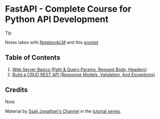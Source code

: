 # FastAPI - Complete Course for Python API Development

> [!TIP]  
> Notes takes with [NotebookLM](https://notebooklm.google) and this [prompt](https://github.com/iBrokeTheCode/backend-roadmap/blob/main/notes/prompts/summarize-tutorial.md)

## Table of Contents

1. [Web Server Basics (Path & Query Params, Request Body, Headers)](./notes/lesson-01.md)
2. [Build a CRUD REST API (Response Models, Validation, And Exceptions)](./notes/lesson-02.md)

## Credits

> [!NOTE]
> Material by [Ssali Jonathan's Channel](https://www.youtube.com/@SsaliJonathan) in the [tutorial series](https://youtube.com/playlist?list=PLEt8Tae2spYnHy378vMlPH--87cfeh33P&si=n7igijePCsZq5579).
